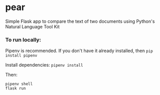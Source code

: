 # pear
Simple Flask app to compare the text of two documents using Python's Natural Language Tool Kit


### To run locally:
Pipenv is recommended. If you don't have it already installed, then
`pip install pipenv`

Install dependencies:
`pipenv install`

Then:
```
pipenv shell
flask run
```
